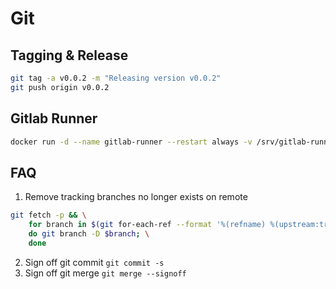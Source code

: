 # Git

## Tagging & Release

```bash
git tag -a v0.0.2 -m "Releasing version v0.0.2"
git push origin v0.0.2
```

## Gitlab Runner

```bash
docker run -d --name gitlab-runner --restart always -v /srv/gitlab-runner/config:/etc/gitlab-runner -v /var/run/docker.sock:/var/run/docker.sock gitlab/gitlab-runner:latest -p 8093:8093 #Start gitlab runner for registry
```

## FAQ

1. Remove tracking branches no longer exists on remote

```bash
git fetch -p && \
    for branch in $(git for-each-ref --format '%(refname) %(upstream:track)' refs/heads | awk '$2 == "[gone]" {sub("refs/heads/", "", $1); print $1}'); \
    do git branch -D $branch; \
    done
```

2. Sign off git commit `git commit -s`
3. Sign off git merge `git merge --signoff`
